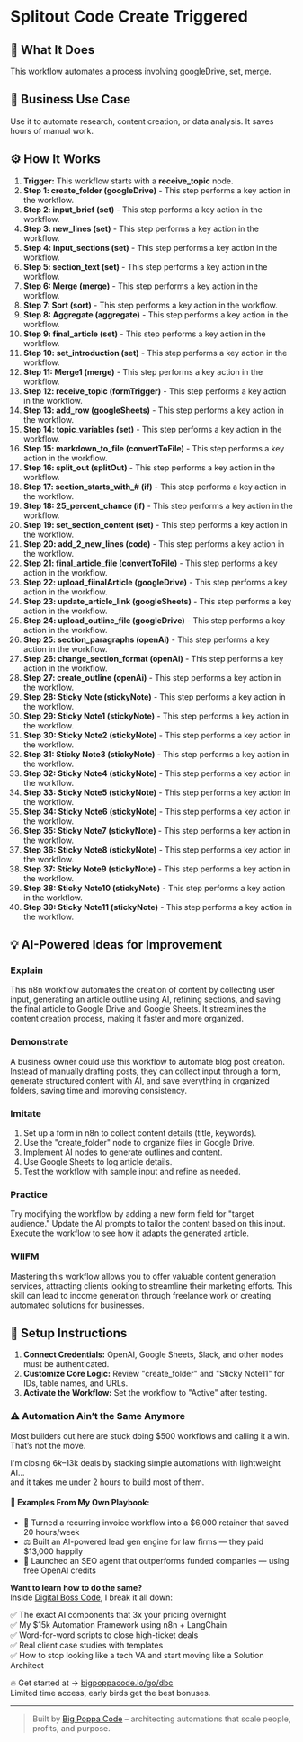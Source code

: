 # Splitout Code Create Triggered

## 🚀 What It Does
This workflow automates a process involving googleDrive, set, merge.

## 💼 Business Use Case
Use it to automate research, content creation, or data analysis. It saves hours of manual work.

## ⚙️ How It Works
1.  **Trigger:** This workflow starts with a **receive_topic** node.
2. **Step 1: create_folder (googleDrive)** - This step performs a key action in the workflow.
3. **Step 2: input_brief (set)** - This step performs a key action in the workflow.
4. **Step 3: new_lines (set)** - This step performs a key action in the workflow.
5. **Step 4: input_sections (set)** - This step performs a key action in the workflow.
6. **Step 5: section_text (set)** - This step performs a key action in the workflow.
7. **Step 6: Merge (merge)** - This step performs a key action in the workflow.
8. **Step 7: Sort (sort)** - This step performs a key action in the workflow.
9. **Step 8: Aggregate (aggregate)** - This step performs a key action in the workflow.
10. **Step 9: final_article (set)** - This step performs a key action in the workflow.
11. **Step 10: set_introduction (set)** - This step performs a key action in the workflow.
12. **Step 11: Merge1 (merge)** - This step performs a key action in the workflow.
13. **Step 12: receive_topic (formTrigger)** - This step performs a key action in the workflow.
14. **Step 13: add_row (googleSheets)** - This step performs a key action in the workflow.
15. **Step 14: topic_variables (set)** - This step performs a key action in the workflow.
16. **Step 15: markdown_to_file (convertToFile)** - This step performs a key action in the workflow.
17. **Step 16: split_out (splitOut)** - This step performs a key action in the workflow.
18. **Step 17: section_starts_with_# (if)** - This step performs a key action in the workflow.
19. **Step 18: 25_percent_chance (if)** - This step performs a key action in the workflow.
20. **Step 19: set_section_content (set)** - This step performs a key action in the workflow.
21. **Step 20: add_2_new_lines (code)** - This step performs a key action in the workflow.
22. **Step 21: final_article_file (convertToFile)** - This step performs a key action in the workflow.
23. **Step 22: upload_fiinalArticle (googleDrive)** - This step performs a key action in the workflow.
24. **Step 23: update_article_link (googleSheets)** - This step performs a key action in the workflow.
25. **Step 24: upload_outline_file (googleDrive)** - This step performs a key action in the workflow.
26. **Step 25: section_paragraphs (openAi)** - This step performs a key action in the workflow.
27. **Step 26: change_section_format (openAi)** - This step performs a key action in the workflow.
28. **Step 27: create_outline (openAi)** - This step performs a key action in the workflow.
29. **Step 28: Sticky Note (stickyNote)** - This step performs a key action in the workflow.
30. **Step 29: Sticky Note1 (stickyNote)** - This step performs a key action in the workflow.
31. **Step 30: Sticky Note2 (stickyNote)** - This step performs a key action in the workflow.
32. **Step 31: Sticky Note3 (stickyNote)** - This step performs a key action in the workflow.
33. **Step 32: Sticky Note4 (stickyNote)** - This step performs a key action in the workflow.
34. **Step 33: Sticky Note5 (stickyNote)** - This step performs a key action in the workflow.
35. **Step 34: Sticky Note6 (stickyNote)** - This step performs a key action in the workflow.
36. **Step 35: Sticky Note7 (stickyNote)** - This step performs a key action in the workflow.
37. **Step 36: Sticky Note8 (stickyNote)** - This step performs a key action in the workflow.
38. **Step 37: Sticky Note9 (stickyNote)** - This step performs a key action in the workflow.
39. **Step 38: Sticky Note10 (stickyNote)** - This step performs a key action in the workflow.
40. **Step 39: Sticky Note11 (stickyNote)** - This step performs a key action in the workflow.

## 💡 AI-Powered Ideas for Improvement
### Explain
This n8n workflow automates the creation of content by collecting user input, generating an article outline using AI, refining sections, and saving the final article to Google Drive and Google Sheets. It streamlines the content creation process, making it faster and more organized.

### Demonstrate
A business owner could use this workflow to automate blog post creation. Instead of manually drafting posts, they can collect input through a form, generate structured content with AI, and save everything in organized folders, saving time and improving consistency.

### Imitate
1. Set up a form in n8n to collect content details (title, keywords).
2. Use the "create_folder" node to organize files in Google Drive.
3. Implement AI nodes to generate outlines and content.
4. Use Google Sheets to log article details.
5. Test the workflow with sample input and refine as needed.

### Practice
Try modifying the workflow by adding a new form field for "target audience." Update the AI prompts to tailor the content based on this input. Execute the workflow to see how it adapts the generated article.

### WIIFM
Mastering this workflow allows you to offer valuable content generation services, attracting clients looking to streamline their marketing efforts. This skill can lead to income generation through freelance work or creating automated solutions for businesses.

## 🔧 Setup Instructions
1. **Connect Credentials:** OpenAI, Google Sheets, Slack, and other nodes must be authenticated.
2. **Customize Core Logic:** Review "create_folder" and "Sticky Note11" for IDs, table names, and URLs.
3. **Activate the Workflow:** Set the workflow to "Active" after testing.

### ⚠️ Automation Ain’t the Same Anymore

Most builders out here are stuck doing $500 workflows and calling it a win.  
That’s not the move.  

I'm closing $6k–$13k deals by stacking simple automations with lightweight AI...  
and it takes me under 2 hours to build most of them.

#### 🧠 Examples From My Own Playbook:
- 🔁 Turned a recurring invoice workflow into a $6,000 retainer that saved 20 hours/week  
- ⚖️ Built an AI-powered lead gen engine for law firms — they paid $13,000 happily  
- 🚀 Launched an SEO agent that outperforms funded companies — using free OpenAI credits  

**Want to learn how to do the same?**  
Inside [Digital Boss Code](https://bigpoppacode.io/go/dbc), I break it all down:

✅ The exact AI components that 3x your pricing overnight  
✅ My $15k Automation Framework using n8n + LangChain  
✅ Word-for-word scripts to close high-ticket deals  
✅ Real client case studies with templates  
✅ How to stop looking like a tech VA and start moving like a Solution Architect  

🔥 Get started at → [bigpoppacode.io/go/dbc](https://bigpoppacode.io/go/dbc)  
Limited time access, early birds get the best bonuses.

---
> Built by [Big Poppa Code](https://bigpoppacode.io) – architecting automations that scale people, profits, and purpose.
